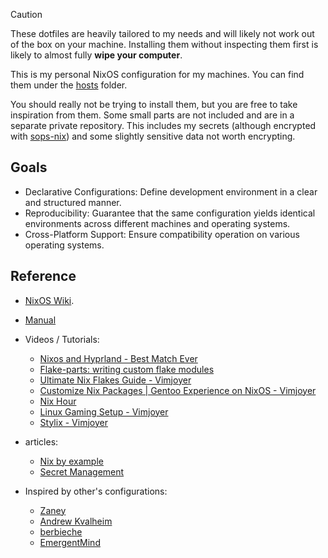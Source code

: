 > [!CAUTION]
> These dotfiles are heavily tailored to my needs and will likely not work out
> of the box on your machine. Installing them without inspecting them first is
> likely to almost fully **wipe your computer**.

This is my personal NixOS configuration for my machines. You can find them under
the [hosts](hosts) folder.

You should really not be trying to install them, but you are free to take
inspiration from them. Some small parts are not included and are in a separate
private repository. This includes my secrets (although encrypted with
[sops-nix](https://github.com/Mic92/sops-nix)) and some slightly sensitive data
not worth encrypting.

## Goals

- Declarative Configurations: Define development environment in a clear and structured manner.
- Reproducibility: Guarantee that the same configuration yields identical environments across different machines and operating systems.
- Cross-Platform Support: Ensure compatibility operation on various operating systems.

## Reference

- [NixOS Wiki](https://nixos.wiki/wiki/Main_Page).
- [Manual](https://nixos.org/manual/nixos/stable/index.html)

- Videos / Tutorials:

  - [Nixos and Hyprland - Best Match Ever](https://www.youtube.com/watch?v=61wGzIv12Ds)
  - [Flake-parts: writing custom flake modules](https://www.vtimofeenko.com/posts/flake-parts-writing-custom-flake-modules/)
  - [Ultimate Nix Flakes Guide - Vimjoyer](https://www.youtube.com/watch?v=JCeYq72Sko0)
  - [Customize Nix Packages | Gentoo Experience on NixOS - Vimjoyer](https://www.youtube.com/watch?v=jHb7Pe7x1ZY)
  - [Nix Hour](https://www.youtube.com/results?search_query=nix+hour)
  - [Linux Gaming Setup - Vimjoyer](https://www.youtube.com/watch?v=qlfm3MEbqYA)
  - [Stylix - Vimjoyer](https://www.youtube.com/watch?v=ljHkWgBaQWU)

- articles:
  - [Nix by example](https://medium.com/@MrJamesFisher/nix-by-example-a0063a1a4c55)
  - [Secret Management](https://unmovedcentre.com/posts/secrets-management)

- Inspired by other's configurations:
  - [Zaney](https://gitlab.com/Zaney/zaneyos)
  - [Andrew Kvalheim](https://codeberg.org/AndrewKvalheim/configuration)
  - [berbieche](https://github.com/berbiche/dotfiles)
  - [EmergentMind](https://github.com/EmergentMind/nix-config)
